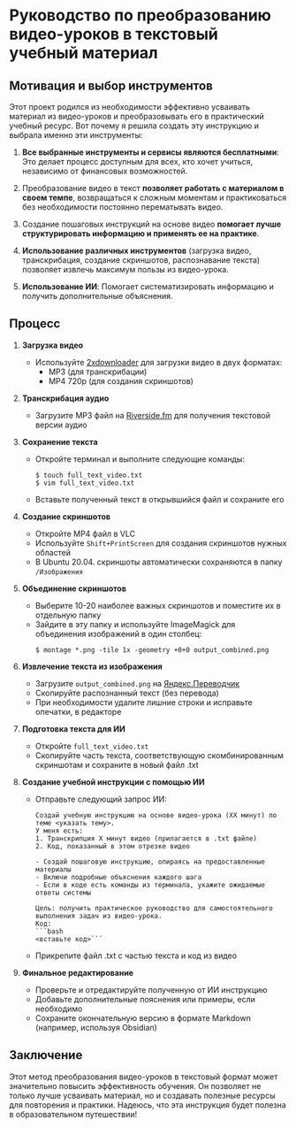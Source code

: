 # Руководство по преобразованию видео-уроков в текстовый учебный материал

## Мотивация и выбор инструментов

Этот проект родился из необходимости эффективно усваивать материал из видео-уроков и преобразовывать его в практический учебный ресурс. Вот почему я решила создать эту инструкцию и выбрала именно эти инструменты:

1. **Все выбранные инструменты и сервисы являются бесплатными**: Это делает процесс доступным для всех, кто хочет учиться, независимо от финансовых возможностей.

2. Преобразование видео в текст **позволяет работать с материалом в своем темпе**, возвращаться к сложным моментам и практиковаться без необходимости постоянно перематывать видео.

3. Создание пошаговых инструкций на основе видео **помогает лучше структурировать информацию и применять ее на практике**.

4. **Использование различных инструментов** (загрузка видео, транскрибация, создание скриншотов, распознавание текста) позволяет извлечь максимум пользы из видео-урока.

5. **Использование ИИ**: Помогает систематизировать информацию и получить дополнительные объяснения.


## Процесс

1. **Загрузка видео**
   - Используйте [2xdownloader](https://x2download.com/ru109) для загрузки видео в двух форматах:
     - MP3 (для транскрибации)
     - MP4 720p (для создания скриншотов)

2. **Транскрибация аудио**
   - Загрузите MP3 файл на [Riverside.fm](https://riverside.fm/transcription#) для получения текстовой версии аудио

3. **Сохранение текста**
   - Откройте терминал и выполните следующие команды:
     ```
     $ touch full_text_video.txt
     $ vim full_text_video.txt
     ```
   - Вставьте полученный текст в открывшийся файл и сохраните его

4. **Создание скриншотов**
   - Откройте MP4 файл в VLC
   - Используйте `Shift+PrintScreen` для создания скриншотов нужных областей
   - В Ubuntu 20.04. cкриншоты автоматически сохраняются в папку `/Изображения` 

5. **Объединение скриншотов**
   - Выберите 10-20 наиболее важных скриншотов и поместите их в отдельную папку
   - Зайдите в эту папку и используйте ImageMagick для объединения изображений в один столбец:
     ```
     $ montage *.png -tile 1x -geometry +0+0 output_combined.png
     ```

6. **Извлечение текста из изображения**
   - Загрузите `output_combined.png` на [Яндекс.Переводчик](https://translate.yandex.ru/ocr)
   - Скопируйте распознанный текст (без перевода)
   - При необходимости удалите лишние строки и исправьте опечатки, в редакторе

7. **Подготовка текста для ИИ**
   - Откройте `full_text_video.txt`
   - Скопируйте часть текста, соответствующую скомбинированным скриншотам и сохраните в новый файл .txt

8. **Создание учебной инструкции с помощью ИИ**
   - Отправьте следующий запрос ИИ:
     ```
     Создай учебную инструкцию на основе видео-урока (XX минут) по теме <указать тему>. 
     У меня есть:
     1. Транскрипция X минут видео (прилагается в .txt файле)
     2. Код, показанный в этом отрезке видео

     - Создай пошаговую инструкцию, опираясь на предоставленные материалы
     - Включи подробные объяснения каждого шага
     - Если в коде есть команды из терминала, укажите ожидаемые ответы системы

     Цель: получить практическое руководство для самостоятельного выполнения задач из видео-урока.
     Код:
     ```bash
     <вставьте код>```
     
     ```
   - Прикрепите файл .txt с частью текста и код из видео 

9. **Финальное редактирование**
   - Проверьте и отредактируйте полученную от ИИ инструкцию
   - Добавьте дополнительные пояснения или примеры, если необходимо
   - Сохраните окончательную версию в формате Markdown (например, используя Obsidian)

## Заключение
Этот метод преобразования видео-уроков в текстовый формат может значительно повысить эффективность обучения. Он позволяет не только лучше усваивать материал, но и создавать полезные ресурсы для повторения и практики. Надеюсь, что эта инструкция будет полезна в образовательном путешествии!